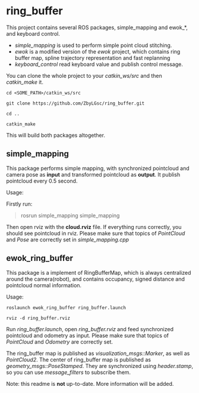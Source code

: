 # ring_buffer

This project contains several ROS packages, simple_mapping and ewok_\*, and keyboard control.
- _simple\_mapping_ is used to perform simple point cloud stitching. 
- _ewok_ is a modified version of the _ewok_ project, which contains ring buffer map, spline trajectory representation and fast replanning
- _keyboard\_control_ read keyboard value and publish control message.

 You can clone the whole project to your *catkin_ws/src* and then *catkin_make* it.

```
cd <SOME_PATH>/catkin_ws/src

git clone https://github.com/ZbyLGsc/ring_buffer.git

cd ..

catkin_make
```

This will build both packages altogether.


## simple_mapping
This package performs simple mapping, with synchronized pointcloud and camera pose as **input** and transformed pointcloud as **output**. It publish pointcloud every 0.5 second.

Usage:

Firstly run:
> rosrun simple_mapping simple_mapping

Then open rviz with the **cloud.rviz** file. If everything runs correctly, you should see pointcloud in rviz. Please make sure that topics of *PointCloud* and *Pose* are correctly set in *simple_mapping.cpp*

## ewok_ring_buffer

This package is a implement of RingBufferMap, which is always centralized around the camera(robot), and contains occupancy, signed distance and pointcloud normal information. 

Usage:

```
roslaunch ewok_ring_buffer ring_buffer.launch

rviz -d ring_buffer.rviz

```
Run *ring_buffer.launch*, open *ring_buffer.rviz* and feed synchronized pointcloud and odometry as input. Please make sure that topics of *PointCloud* and *Odometry* are correctly set. 

The ring_buffer map is published as *visualization\_msgs::Marker*, as well as *PointCloud2*. The center of ring\_buffer map is published as *geometry\_msgs::PoseStamped*. They are synchronized using *header.stamp*, so you can use
*message\_filters* to subscribe them.

Note: this readme is __not__ up-to-date. More information will be added.

 